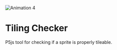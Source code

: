 ![Animation 4](https://user-images.githubusercontent.com/33160432/118209562-20cfff00-b469-11eb-9484-cf66fd00c33c.gif)
# Tiling Checker
P5js tool for checking if a sprite is properly tileable.

